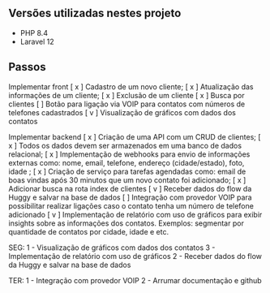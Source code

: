 ## Versões utilizadas nestes projeto

- PHP 8.4
- Laravel 12

## Passos
Implementar front
[ x ] Cadastro de um novo cliente;
[ x ] Atualização das informações de um cliente;
[ x ] Exclusão de um cliente
[ x ] Busca por clientes
[   ] Botão para ligação via VOIP para contatos com números de telefones cadastrados
[ v ] Visualização de gráficos com dados dos contatos

Implementar backend
[ x ] Criação de uma API com um CRUD de clientes;
[ x ] Todos os dados devem ser armazenados em uma banco de dados relacional;
[ x ] Implementação de webhooks para envio de informações externas como:
nome, email, telefone, endereço (cidade/estado), foto, idade ;
[ x ] Criação de serviço para tarefas agendadas como: email de boas vindas após
30 minutos que um novo contato foi adicionado;
[ x ] Adicionar busca na rota index de clientes
[ v ] Receber dados do flow da Huggy e salvar na base de dados
[   ] Integração com provedor VOIP para possibilitar realizar ligações caso o
contato tenha um número de telefone adicionado
[ v ] Implementação de relatório com uso de gráficos para exibir insights sobre as
informações dos contatos. Exemplos: segmentar por quantidade de contatos por cidade, idade e etc.

SEG: 
1 - Visualização de gráficos com dados dos contatos
3 - Implementação de relatório com uso de gráficos
2 - Receber dados do flow da Huggy e salvar na base de dados

TER:
1 - Integração com provedor VOIP
2 - Arrumar documentação e github
